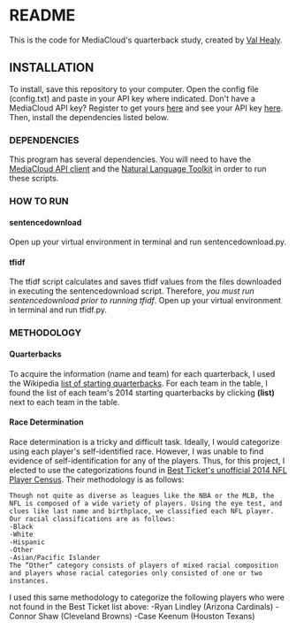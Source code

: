 # README

This is the code for MediaCloud's quarterback study, created by [Val Healy]( https://github.com/val1ant ).

## INSTALLATION

To install, save this repository to your computer.
Open the config file (config.txt) and paste in your API key where indicated. Don't have a MediaCloud API key? Register to get yours [here]( https://core.mediacloud.org/login/register ) and see your API key [here]( https://core.mediacloud.org/admin/profile ).
Then, install the dependencies listed below.

### DEPENDENCIES

This program has several dependencies. You will need to have the [MediaCloud API client]( https://github.com/c4fcm/MediaCloud-API-Client ) and the [Natural Language Toolkit]( http://www.nltk.org/ ) in order to run these scripts.

### HOW TO RUN

#### sentencedownload
Open up your virtual environment in terminal and run sentencedownload.py.

#### tfidf
The tfidf script calculates and saves tfidf values from the files downloaded in executing the sentencedownload script. 
Therefore, *you must run sentencedownload prior to running tfidf*. 
Open up your virtual environment in terminal and run tfidf.py.

### METHODOLOGY

#### Quarterbacks
To acquire the information (name and team) for each quarterback, I used the Wikipedia [list of starting quarterbacks]( https://en.wikipedia.org/wiki/List_of_NFL_starting_quarterbacks ).
For each team in the table, I found the list of each team's 2014 starting quarterbacks by clicking **(list)** next to each team in the table. 

#### Race Determination
Race determination is a tricky and difficult task. Ideally, I would categorize using each player's self-identified race.
However, I was unable to find evidence of self-identification for any of the players.
Thus, for this project, I elected to use the categorizations found in [Best Ticket's unofficial 2014 NFL Player Census]( http://www.besttickets.com/blog/nfl-player-census-2014/ ).
Their methodology is as follows:
```
Though not quite as diverse as leagues like the NBA or the MLB, the NFL is composed of a wide variety of players. Using the eye test, and clues like last name and birthplace, we classified each NFL player. Our racial classifications are as follows:
-Black
-White
-Hispanic
-Other
-Asian/Pacific Islander
The “Other” category consists of players of mixed racial composition and players whose racial categories only consisted of one or two instances. 
```
I used this same methodology to categorize the following players who were not found in the Best Ticket list above:
-Ryan Lindley (Arizona Cardinals)
-Connor Shaw (Cleveland Browns)
-Case Keenum (Houston Texans)